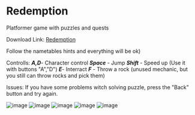 # Redemption
Platformer game with puzzles and quests

Download Link:
<a href="https://github.com/MrVester/Redemption/releases/tag/Redemption
" download="FILENAME">Redemption</a>

Follow the nametables hints and everything will be ok)

Controlls:
***A,D***- Character control
***Space*** - Jump
***Shift*** - Speed up (Use it with buttons "A","D")
***E***- Interract
***F*** - Throw a rock (unused mechanic, but you still can throw rocks and pick them)

Issues:
If you have some problems witch solving puzzle, press the "Back" button and try again.

![image](https://user-images.githubusercontent.com/71410796/219418232-b9a24be7-0544-44be-84aa-ff6ed09dc968.png)
![image](https://user-images.githubusercontent.com/71410796/219418417-bb6af97e-011a-4f8b-93ac-e6fc8c4df677.png)
![image](https://user-images.githubusercontent.com/71410796/219418980-b231acfd-4228-4b90-ae37-85860e9ae84b.png)
![image](https://user-images.githubusercontent.com/71410796/219419756-44375ff5-1487-4e7e-bda4-2be6c352b593.png)
![image](https://user-images.githubusercontent.com/71410796/219420032-1a91c996-8858-4a8c-a5b9-a07a43bb7fe3.png)

